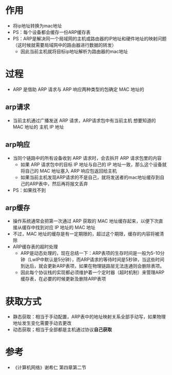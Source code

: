 # 作用

- 将ip地址转换为mac地址
- PS：每个设备都会缓存一份ARP缓存表
- PS：ARP是解决同一个局域网的主机或路由器的IP地址和硬件地址的映射问题（这时候就需要局域网中的路由器进行数据的转发）
  - 因此当前主机就将目标ip地址解析为路由器的mac地址







# 过程

- ARP 是借助 ARP 请求与 ARP 响应两种类型的包确定 MAC 地址的



## arp请求

- 当前主机通过广播发送 ARP 请求，ARP请求包中有当前主机 想要知道的 MAC 地址的 主机 IP 地址



## arp响应

- 当同个链路中的所有设备收到 ARP 请求时，会去拆开 ARP 请求包⾥的内容
  - 如果 ARP 请求包中的目标 IP 地址与自己的 IP 地址⼀致，那么这个设备就将自己的 MAC 地址塞⼊ ARP 响应包返回给主机
  - 如果当前主机发现ARP请求的不是自己，就将发送者的mac地址缓存到自己的ARP表中，然后再将报文丢弃
- PS：如果找不到



## arp缓存

- 操作系统通常会把第⼀次通过 ARP 获取的 MAC 地址缓存起来，以便下次直接从缓存中找到对应 IP 地址的 MAC 地址
- 不过，MAC 地址的缓存是有⼀定期限的，超过这个期限，缓存的内容将被清除
- ARP缓存表的超时处理
  - ARP是动态处理的，现在总结一下：ARP表项的生存时间是一般为5-10分钟（LwIP中默认是5分钟），而ARP请求的等待时间是5秒钟，当这些时间到达后，就会更新ARP表项，如果在物理链路层无法连通则会删除表项。
  - 因此每个协议栈的实现都必须维护着一个定时器（超时机制）来管理ARP缓存表，在必要的时候更新及删除ARP表项







# 获取方式

- 静态获取：相当于手动配置，ARP表中的地址映射关系全部手动写，如果物理地址发生变化需要手动去更改
- 动态获取；相当于全部都是主机通过协议**自己获取**





# 参考

- 《计算机网络》谢希仁 第四章第二节